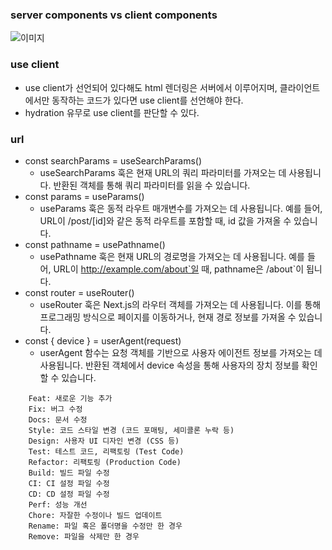 ### server components vs client components
![이미지](https://cdn.hashnode.com/res/hashnode/image/upload/v1714958815126/caa8efda-5fbd-4318-8eab-8e19cde5e25b.png?auto=compress,format&format=webp)

### use client
- use client가 선언되어 있다해도 html 렌더링은 서버에서 이루어지며, 클라이언트에서만 동작하는 코드가 있다면 use client를 선언해야 한다.
- hydration 유무로 use client를 판단할 수 있다.

### url
- const searchParams = useSearchParams()
  - useSearchParams 훅은 현재 URL의 쿼리 파라미터를 가져오는 데 사용됩니다. 반환된 객체를 통해 쿼리 파라미터를 읽을 수 있습니다.
- const params = useParams()
  - useParams 훅은 동적 라우트 매개변수를 가져오는 데 사용됩니다. 예를 들어, URL이 /post/[id]와 같은 동적 라우트를 포함할 때, id 값을 가져올 수 있습니다.
- const pathname = usePathname()
  - usePathname 훅은 현재 URL의 경로명을 가져오는 데 사용됩니다. 예를 들어, URL이 http://example.com/about`일 때, pathname은 /about`이 됩니다.
- const router = useRouter()
  - useRouter 훅은 Next.js의 라우터 객체를 가져오는 데 사용됩니다. 이를 통해 프로그래밍 방식으로 페이지를 이동하거나, 현재 경로 정보를 가져올 수 있습니다.
- const { device } = userAgent(request)
  - userAgent 함수는 요청 객체를 기반으로 사용자 에이전트 정보를 가져오는 데 사용됩니다. 반환된 객체에서 device 속성을 통해 사용자의 장치 정보를 확인할 수 있습니다.


```text
    Feat: 새로운 기능 추가
    Fix: 버그 수정
    Docs: 문서 수정
    Style: 코드 스타일 변경 (코드 포매팅, 세미콜론 누락 등)
    Design: 사용자 UI 디자인 변경 (CSS 등)
    Test: 테스트 코드, 리팩토링 (Test Code)
    Refactor: 리팩토링 (Production Code)
    Build: 빌드 파일 수정
    CI: CI 설정 파일 수정
    CD: CD 설정 파일 수정
    Perf: 성능 개선
    Chore: 자잘한 수정이나 빌드 업데이트
    Rename: 파일 혹은 폴더명을 수정만 한 경우
    Remove: 파일을 삭제만 한 경우
```
